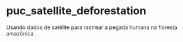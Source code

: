 # puc_satellite_deforestation
Usando dados de satélite para rastrear a pegada humana na floresta amazônica.
